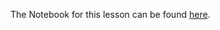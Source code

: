 
The Notebook for this lesson can be found [here](https://github.com/rmotr-curriculum/base-python-curriculum/blob/master/unit-16-advanced-oop/lesson-11-getattr-and-setattr/getattr%2C%20setattr%2C%20hasattr.ipynb).
